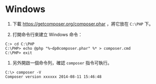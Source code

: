 # Windows

1. 下載 https://getcomposer.org/composer.phar ，將它放在 `C:\PHP` 下。

1. 打開命令行來建立 Windows 命令：

 ```
C:> cd C:\PHP
C:\PHP> echo @php "%~dp0composer.phar" %* > composer.cmd
C:\PHP> exit
 ```

1. 另外開啟一個命令列，確認 `composer` 指令可執行。

 ```
C:\> composer -V
Composer version xxxxxx 2014-08-11 15:46:48
 ```
